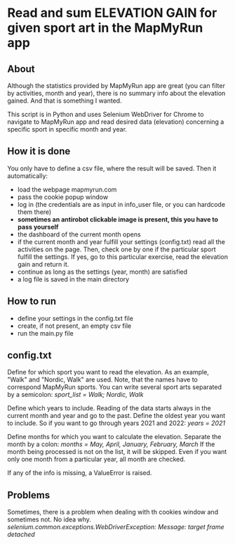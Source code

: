 Read and sum ELEVATION GAIN for given sport art in the MapMyRun app
=============

About
------
Although the statistics provided by MapMyRun app are great 
(you can filter by activities, month and year), there is no 
summary info about the elevation gained. And that is something 
I wanted. 

This script is in Python and uses Selenium WebDriver for Chrome to navigate to MapMyRun app
and read desired data (elevation) concerning a specific sport in specific month and year.

How it is done
--------------
You only have to define a csv file, where the result will be saved.
Then it automatically:
- load the webpage mapmyrun.com
- pass the cookie popup window
- log in (the credentials are as input in info_user file, or you can hardcode them there)
- **sometimes an antirobot clickable image is present, this you 
 have to pass yourself**
- the dashboard of the current month opens
- if the current month and year fulfill your settings (config.txt)
 read all the activities on the page. Then, check one by one if the
 particular sport fulfill the settings. If yes, go to this particular
 exercise, read the elevation gain and return it.
- continue as long as the settings (year, month) are satisfied
- a log file is saved in the main directory

How to run
-------------
- define your settings in the config.txt file
- create, if not present, an empty csv file
- run the main.py file

config.txt
-------------
Define for which sport you want to read the elevation. As an example, "Walk" and "Nordic, Walk" are used.
Note, that the names have to correspond MapMyRun sports. You can write several sport arts separated by a semicolon: 
_sport_list = Walk; Nordic, Walk_

Define which years to include. Reading of the data starts always in the current month and year and 
go to the past. Define the oldest year you want to include. So if you want to go through years 2021 and 2022:
_years = 2021_

Define months for which you want to calculate the elevation. Separate the month by a colon: 
_months = May, April, January, February, March_
If the month being processed is not on the list, it will be skipped. Even if you want only one month from 
a particular year, all month are checked.

If any of the info is missing, a ValueError is raised.

Problems
-------------
Sometimes, there is a problem when dealing with th cookies window and sometimes not. No idea why.
_selenium.common.exceptions.WebDriverException: Message: target frame detached_
